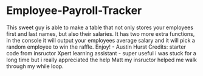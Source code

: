 # Employee-Payroll-Tracker
This sweet guy is able to make a table that not only stores your employees first and last names, but also their salaries.
It has two more extra functions, in the console it will output your employees average salary and it will pick a random employee to win the raffle.
Enjoy! - Austin Hurst
Credits: starter code from insructor
Xpert learning assistant - super useful i was stuck for a long time but i really appreciated the help
Matt my insructor helped me walk through my while loop.